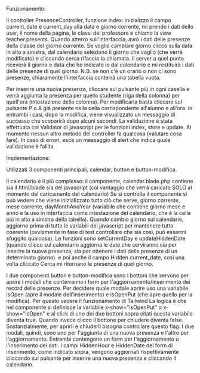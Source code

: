 Funzionamento:

Il controller PresenceController, funzione index:
inizializzo il campo current_date e current_day alla data e giorno corrente, mi prendo i dati dello user, il nome della pagina, le classi del professore e chiamo la view teacher.presents.
Quando atterro sull'interfaccia, avrò i dati delle presenze della classe del giorno corrente. Se voglio cambiare giorno clicco sulla data in alto a sinistra, dal calendario seleziono il giorno che voglio
(che verrà modificato) e cliccando cerca rifaccio la chiamata.
Il server a quel punto riceverà il giorno e data che ho indicato io dal calendario e mi restituirà i dati delle presenze di quel giorno.
N.B. se non c'è un orario o non ci sono presenze, chiaramente l'interfaccia conterrà una tabella vuota.

Per inserire una nuova presenza, cliccare sul pulsante più in ogni casella e verrà aggiunta la presenza per quello studente (riga della colonna) per quell'ora (intestazione della colonna).
Per modificarla basta cliccare sul pulsante P o A già presente nella cella corrispondente all'alunno e all'ora.
in entrambi i casi, dopo la modifica, viene visualizzato un messaggio di successo che scoparirà dopo alcuni secondi.
La validazione è stata effettuata col Validator di javascript per le funzioni index, store e update. Al momento nessun altro metodo del controller fa qualcosa (valutare cosa fare).
In caso di errori, esce un messaggio di alert che indica quale validazione è fallita.

Implementazione:

Utilizzati 3 componenti principali, calendar, button e button-modifica.

Il calendario è il più complesso:
il componente, calendar.blade.php contiene sia il html/blade sia del javascript (col vantaggio che verrà caricato SOLO al momento del caricamento del calendario)
Se si controlla il componente si può vedere che viene inizializzato tutto ciò che serve, giorno corrente, mese corrente, dayMonthAndYear (variabile che contiene giorno mese e anno
e la uso in interfaccia come intestazione del calendario, che è la cella più in alto a sinistra della tabella).
Quando cambio giorno sul calendario, aggiorno prima di tutto le variabili del javascript per mantenere tutto coerente (ovviamente in fase di test controllare che sia così, può essermi sfuggito qualcosa).
Le funzioni sono setCurrentDay e updateHiddenDate (quando clicco sul calendario aggiorna le date che serviranno sia per inserire la nuova presenza, sia per ottenere i dati delle presenze di un determinato giorno).
e poi anche il campo Hidden current_date, così una volta cliccato Cerca mi ritornano le presenze di quel giorno.

I due componenti button e button-modifica sono i bottoni che servono per aprire i modali che conterranno i form per l'aggiornamento/inserimento dei record delle presenze.
Per decidere quale modale aprire uso una variabile isOpen (apre il modale dell'inserimento) e isOpenPut (che apre quello per la modifica). Per questo vedere il funzionamento di Tailwind
La logica è che nel componente si definisce la variabile x-show="isOpenPut" o x-show="isOpen" e al click di uno dei due bottoni sopra citati questa variabile diventa true. Quando invece clicco il bottone per chiudere
diventa false. Sostanzialmente, per aprirli e chiuderli bisogna controllare questo flag.
I due modali, quindi, sono uno per l'aggiunta di una nuova presenza e l'altro per l'aggiornamento.
Entrambi contengono un form per l'aggiornamento o l'inserimento dei dati. 
I campi HiddenHour e HiddenDate del form di inserimento, come indicato sopra, vengono aggiornati rispettivamente cliccando sul pulsante per inserire una nuova presenza e cliccando il calendario.

